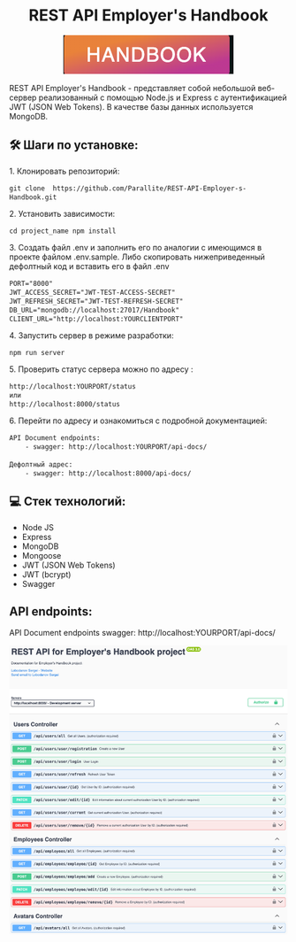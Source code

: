 <h1 align="center" id="title">REST API Employer's Handbook</h1>

<p align="center"><img src="https://github.com/Parallite/REST-API-Employer-s-Handbook/blob/main/assets/icon/icon.png" alt="project-image"></p>

<p id="description">REST API Employer's Handbook - представляет собой небольшой веб-сервер реализованный с помощью Node.js и Express с аутентификацией JWT (JSON Web Tokens). В качестве базы данных используется MongoDB.</p>

<h2>🛠️ Шаги по установке:</h2>

<p>1. Клонировать репозиторий:</p>

```
git clone  https://github.com/Parallite/REST-API-Employer-s-Handbook.git
```

<p>2. Установить зависимости:</p>

```
cd project_name npm install
```

<p>3. Создать файл .env и заполнить его по аналогии с имеющимся в проекте файлом .env.sample. Либо скопировать нижеприведенный дефолтный код и вставить его в файл .env</p>

```
PORT="8000"
JWT_ACCESS_SECRET="JWT-TEST-ACCESS-SECRET"
JWT_REFRESH_SECRET="JWT-TEST-REFRESH-SECRET"
DB_URL="mongodb://localhost:27017/Handbook"
CLIENT_URL="http://localhost:YOURCLIENTPORT"
```

<p>4. Запустить сервер в режиме разработки:</p>

```
npm run server
```

<p>5. Проверить статус сервера можно по адресу :</p>

```
http://localhost:YOURPORT/status
или
http://localhost:8000/status
```

<p>6. Перейти по адресу и ознакомиться с подробной документацией:</p>

```
API Document endpoints:
    - swagger: http://localhost:YOURPORT/api-docs/

Дефолтный адрес:
    - swagger: http://localhost:8000/api-docs/
```

<h2>💻 Стек технологий:</h2>

- Node JS
- Express
- MongoDB
- Mongoose
- JWT (JSON Web Tokens)
- JWT (bcrypt)
- Swagger

<h2>API endpoints:</h2>

<p>API Document endpoints swagger: http://localhost:YOURPORT/api-docs/</p>

<p align="center"><img src="https://github.com/Parallite/REST-API-Employer-s-Handbook/blob/main/assets/endpoints/endpoints.png" alt="endpoints-image"></p>
